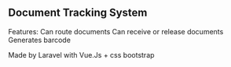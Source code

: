 ## Document Tracking System

Features:
Can route documents
Can receive or release documents
Generates barcode

Made by Laravel with Vue.Js + css bootstrap
